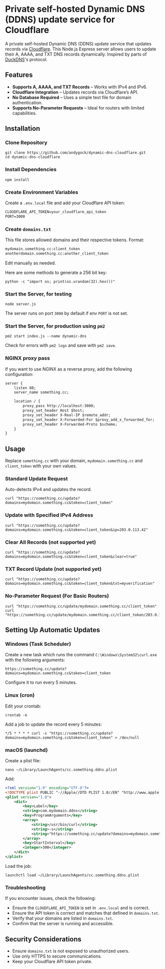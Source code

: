 # Private self-hosted Dynamic DNS (DDNS) update service for Cloudflare

A private self-hosted Dynamic DNS (DDNS) update service that updates records via [Cloudflare](https://www.cloudflare.com/). This Node.js Express server allows users to update their A, AAAA, and TXT DNS records dynamically. Inspired by parts of [DuckDNS](https://www.duckdns.org/)'s protocol.

## Features

- **Supports A, AAAA, and TXT Records** – Works with IPv4 and IPv6.
- **Cloudflare Integration** – Updates records via Cloudflare’s API.
- **No Database Required** – Uses a simple text file for domain authentication.
- **Supports No-Parameter Requests** – Ideal for routers with limited capabilities.

## Installation

### Clone Repository

    git clone https://github.com/andygock/dynamic-dns-cloudflare.git
    cd dynamic-dns-cloudflare

### Install Dependencies

    npm install

### Create Environment Variables

Create a `.env.local` file and add your Cloudflare API token:

```txt
CLOUDFLARE_API_TOKEN=your_cloudflare_api_token
PORT=3000
```

### Create `domains.txt`

This file stores allowed domains and their respective tokens. Format:

```txt
mydomain.something.cc:client_token
anotherdomain.something.cc:another_client_token
```

Edit manually as needed.

Here are some methods to generate a 256 bit key:

    python -c "import os; print(os.urandom(32).hex())"

### Start the Server, for testing

    node server.js

The server runs on port `3000` by default if env `PORT` is not set.

### Start the Server, for production using `pm2`

    pm2 start index.js --name dynamic-dns

Check for errors with `pm2 logs` and save with `pm2 save`.

### NGINX proxy pass

If you want to use NGINX as a reverse proxy, add the following configuration:

```txt
server {
    listen 80;
    server_name something.cc;

    location / {
        proxy_pass http://localhost:3000;
        proxy_set_header Host $host;
        proxy_set_header X-Real-IP $remote_addr;
        proxy_set_header X-Forwarded-For $proxy_add_x_forwarded_for;
        proxy_set_header X-Forwarded-Proto $scheme;
    }
}
```

## Usage

Replace `something.cc` with your domain, `mydomain.something.cc` and `client_token` with your own values.

### Standard Update Request

Auto-detects IPv4 and updates the record.

    curl "https://something.cc/update?domains=mydomain.something.cc&token=client_token"

### Update with Specified IPv4 Address

    curl "https://something.cc/update?domains=mydomain.something.cc&token=client_token&ip=203.0.113.42"

### Clear All Records (not supported yet)

    curl "https://something.cc/update?domains=mydomain.something.cc&token=client_token&clear=true"

### TXT Record Update (not supported yet)

    curl "https://something.cc/update?domains=mydomain.something.cc&token=client_token&txt=myverification"

### No-Parameter Request (For Basic Routers)

    curl "https://something.cc/update/mydomain.something.cc/client_token"
    curl "https://something.cc/update/mydomain.something.cc/client_token/203.0.113.42"

## Setting Up Automatic Updates

### Windows (Task Scheduler)

Create a new task which runs the command `C:\Windows\System32\curl.exe` with the following arguments:

    https://something.cc/update?domains=mydomain.something.cc&token=client_token

Configure it to run every 5 minutes.

### Linux (cron)

Edit your crontab:

    crontab -e

Add a job to update the record every 5 minutes:

    */5 * * * * curl -s "https://something.cc/update?domains=mydomain.something.cc&token=client_token" > /dev/null

### macOS (launchd)

Create a plist file:

    nano ~/Library/LaunchAgents/cc.something.ddns.plist

Add:

```xml
<?xml version="1.0" encoding="UTF-8"?>
<!DOCTYPE plist PUBLIC "-//Apple//DTD PLIST 1.0//EN" "http://www.apple.com/DTDs/PropertyList-1.0.dtd">
<plist version="1.0">
    <dict>
        <key>Label</key>
        <string>com.mydomain.ddns</string>
        <key>ProgramArguments</key>
        <array>
            <string>/usr/bin/curl</string>
            <string>-s</string>
            <string>"https://something.cc/update?domains=mydomain.something.cc&token=client_token"</string>
        </array>
        <key>StartInterval</key>
        <integer>300</integer>
    </dict>
</plist>
```

Load the job:

    launchctl load ~/Library/LaunchAgents/cc.something.ddns.plist

### Troubleshooting

If you encounter issues, check the following:

- Ensure the `CLOUDFLARE_API_TOKEN` is set in `.env.local` and is correct.
- Ensure the API token is correct and matches that defined in `domains.txt`.
- Verify that your domains are listed in `domains.txt`.
- Confirm that the server is running and accessible.

## Security Considerations

- Ensure `domains.txt` is not exposed to unauthorized users.
- Use only HTTPS to secure communications.
- Keep your Cloudflare API token private.
